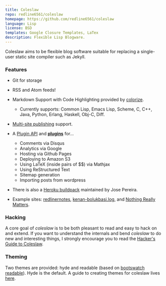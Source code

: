 ```yaml
---
title: Coleslaw
repo: redline6561/coleslaw
homepage: https://github.com/redline6561/coleslaw
language: Lisp
license: BSD
templates: Google Closure Templates, LaTex
description: Flexible Lisp Blogware.
---
```


Coleslaw aims to be flexible blog software suitable for replacing a single-user static site compiler such as Jekyll.

### Features
* Git for storage
* RSS and Atom feeds!
* Markdown Support with Code Highlighting provided by [colorize](http://www.cliki.net/colorize).
  * Currently supports: Common Lisp, Emacs Lisp, Scheme, C, C++, Java, Python, Erlang, Haskell, Obj-C, Diff.
* [Multi-site publishing](http://rmoritz.github.io/articles/coleslaw-multi-site/) support.

* A [Plugin API](http://github.com/redline6561/coleslaw/blob/master/docs/plugin-api.md) and [**plugins**](http://github.com/redline6561/coleslaw/blob/master/docs/plugin-use.md) for...
  * Comments via Disqus
  * Analytics via Google
  * Hosting via Github Pages
  * Deploying to Amazon S3
  * Using LaTeX (inside pairs of $$) via Mathjax
  * Using ReStructured Text
  * Sitemap generation
  * Importing posts from wordpress

* There is also a [Heroku buildpack](https://github.com/jsmpereira/coleslaw-heroku) maintained by Jose Pereira.
* Example sites: [redlinernotes](http://redlinernotes.com/blog/), [kenan-bolukbasi.log](http://kenanb.com/), and [Nothing Really Matters](http://ironhead.xs4all.nl/).

### Hacking

A core goal of *coleslaw* is to be both pleasant to read and easy to hack on and extend. If you want to understand the internals and bend *coleslaw* to do new and interesting things, I strongly encourage you to read the [Hacker's Guide to Coleslaw](https://github.com/redline6561/coleslaw/blob/master/docs/hacking.md).

### Theming
Two themes are provided: hyde and readable (based on [bootswatch readable](http://bootswatch.com/readable/)). Hyde is the default. A guide to creating themes for coleslaw lives [here](https://github.com/redline6561/coleslaw/blob/master/docs/themes.md).
